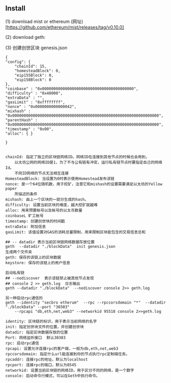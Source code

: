 ## Install
(1) download mist or ethereum   (网址)[https://github.com/ethereum/mist/releases/tag/v0.10.0]

(2) download geth: 

(3) 创建创世区块 genesis.json

    {
    "config": {
        "chainId": 15,
        "homesteadBlock": 0,
        "eip155Block": 0,
        "eip158Block": 0
    },
    "coinbase" : "0x0000000000000000000000000000000000000000",
    "difficulty" : "0x40000",
    "extraData" : "",
    "gasLimit" : "0xffffffff",
    "nonce" : "0x0000000000000042",
    "mixhash" : "0x0000000000000000000000000000000000000000000000000000000000000000",
    "parentHash" : "0x0000000000000000000000000000000000000000000000000000000000000000",
    "timestamp" : "0x00",
    "alloc": { }

    }


    chainId: 指定了独立的区块链网络ID。网络ID在连接到其他节点的时候也会用到，
        以太坊公网的网络ID是1，为了不与公有链有冲突，运行私有链节点时要指定自己的网络Id。
        不同ID网络的节点无法相互连接
    HomesteadBlock: 当设置为0时表示使用Homestead发布该链
    nonce: 是一个64位随机数，用于挖矿，注意它和mishash的设置需要满足以太坊的Yellow paper
        所描述的条件
    mishash: 由上一个区块的一部分生成的hash。
    difficulty: 设置当前区块的难度，越大挖矿就越难
    alloc: 用来预置帐号以及帐号的以太币数量
    coinbaseL 旷工帐号
    timestamp: 创建创世块的时间戳
    extraData: 附加信息
    gasLimit: 该值设置对GAS的消耗总量限制，用来限制区块能包含的交易信息总和
    
    ## -- datadir 表示当前区块链网络数据存放位置
    geth  --datadir "./blockData"  init genesis.json
    生成两个文件夹
    geth: 保存的该链上的区块数据
    keystore: 保存的该链上的用户信息
    
    启动私有链
    ## --nodiscover  表示该链禁止被其他节点发现
    ## console 2 >> geth.log  日志输出
    geth --datadir "./blockData"  --nodiscover console 2>> geth.log
    
    另一种启动rpc通信的
    geth --identity "secbro etherum"  --rpc --rpccorsdomain "*"  --datadir "./blockData" --port "30303" 
        --rpcapi "db,eth,net,web3" --networkid 95518 console 2>>geth.log 
        
    identity: 区块链的标识，用于表示当前网络的名字
    init: 指定创世块文件的位置，并创建创世块
    datadir: 指定区块数据存放的位置
    Port: 网络监听接口  默认30303
    rpc: 启动rpc通信
    rpcapi: 设置允许连接rpc的客户端，一般为db,eth,net,web3
    rpccorsdomain: 指定什么url能连接到你的节点执行rpc定制端任务。
    rpcaddr: 连接rpc的地址，默认为localhost
    rpcport: 连接rpc的端口，默认为8545
    networkid: 设置当前区块链的网络ID，用于区分不同的网络，是一个数字
    console: 启动命令行模式，可以在Geth中执行命令。
    

   
    
